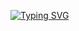 [![Typing SVG](https://readme-typing-svg.demolab.com/?lines=Welcome+to+My+Repository;My+Name+is+Dafin+Surya)](https://git.io/typing-svg)
